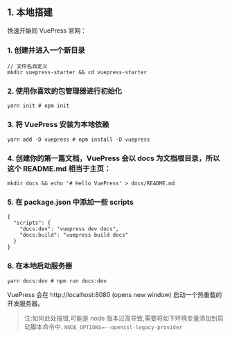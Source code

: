 
## 1. 本地搭建
快速开始同 VuePress 官网：

### 1. 创建并进入一个新目录

```
// 文件名自定义
mkdir vuepress-starter && cd vuepress-starter
```

### 2. 使用你喜欢的包管理器进行初始化

```
yarn init # npm init
```

### 3. 将 VuePress 安装为本地依赖

```
yarn add -D vuepress # npm install -D vuepress
```

### 4. 创建你的第一篇文档，VuePress 会以 docs 为文档根目录，所以这个 README.md 相当于主页：

```
mkdir docs && echo '# Hello VuePress' > docs/README.md
```

### 5. 在 package.json 中添加一些 scripts

```
{
  "scripts": {
    "docs:dev": "vuepress dev docs",
    "docs:build": "vuepress build docs"
  }
}
```
### 6. 在本地启动服务器

```
yarn docs:dev # npm run docs:dev
```

VuePress 会在 http://localhost:8080 (opens new window) 启动一个热重载的开发服务器。

> 注:如何此处报错,可能是 node 版本过高导致,需要将如下环境变量添加到启动脚本命令中.
> `NODE_OPTIONS=--openssl-legacy-provider`
